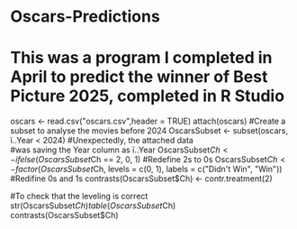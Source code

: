 # Oscars-Predictions
# This was a program I completed in April to predict the winner of Best Picture 2025, completed in R Studio

oscars <- read.csv("oscars.csv",header = TRUE) 
attach(oscars) 
#Create a subset to analyse the movies before 2024 
OscarsSubset <- subset(oscars, ï..Year < 2024) #Unexpectedly, the attached data   
                                                                           #was saving the Year column as ï..Year 
OscarsSubset$Ch <- ifelse(OscarsSubset$Ch == 2, 0, 1) #Redefine 2s to 0s 
OscarsSubset$Ch <- factor(OscarsSubset$Ch, levels = c(0, 1), labels = c("Didn't Win", 
                                             "Win")) #Redifine 0s and 1s 
contrasts(OscarsSubset$Ch) <- contr.treatment(2) 
 
#To check that the leveling is correct 
str(OscarsSubset$Ch) 
table(OscarsSubset$Ch)  
contrasts(OscarsSubset$Ch) 
